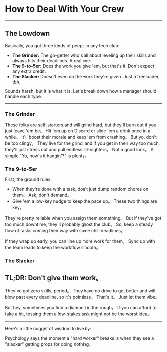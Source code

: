 # How to Deal With Your Crew

---

## The Lowdown

Basically, you got three kinds of peeps in any tech club:

-   **The Grinder:** The go-getter who's all about leveling up their skills and always hits their deadlines. A real one.
-   **The 9-to-5er:** Does the work you give 'em, but that's it. Don't expect any extra credit.
-   **The Slacker:** Doesn't even do the work they're given. Just a freeloader, tbh.

Sounds harsh, but it is what it is. Let's break down how a manager should handle each type.

---

### The Grinder

These folks are self-starters and will grind hard, but they'll burn out if you just leave 'em be。
Hit 'em up on Discord or slide 'em a drink once in a while。 It'll boost their morale and keep 'em from crashing。
But yo, don't be too clingy。
They live for the grind, and if you get in their way too much, they'll just stress out and pull endless all-nighters。 Not a good look。
A simple "Yo, how's it hangin'?" is plenty。

### The 9-to-5er

First, the ground rules:
-   When they're done with a task, don't just dump random chores on them。 Ask, don't demand。
-   Give 'em a low-key nudge to keep the pace up。
These two things are key。

They're pretty reliable when you assign them something。
But if they've got too much downtime, they'll probably ghost the club。 So, keep a steady flow of tasks coming their way with some chill deadlines。

If they wrap up early, you can line up more work for them。 Sync up with the team leads to keep the workflow smooth。

### The Slacker

## TL;DR: Don't give them work。

They've got zero skills, period。
They have no drive to get better and will blow past every deadline, so it's pointless。
That's it。 Just let them vibe。

But hey, sometimes you find a diamond in the rough。 If you can afford to take a hit, tossing them a low-stakes task might not be the worst idea。

---

Here's a little nugget of wisdom to live by:

Psychology says the moment a "hard worker" breaks is when they see a "slacker" getting props for doing nothing。

